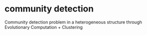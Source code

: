 # community detection
Community detection problem in a heterogeneous structure through Evolutionary Computation + Clustering
